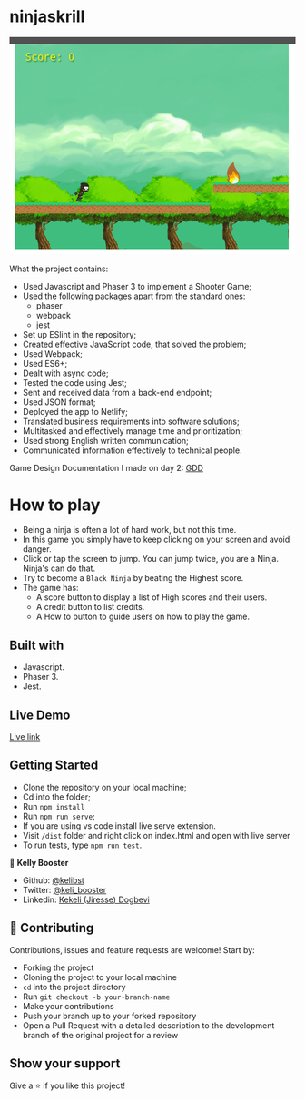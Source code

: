 

# ninjaskrill

![App Demo](src/assets/img/screenshot.gif)


What the project contains:

- Used Javascript and Phaser 3 to implement a Shooter Game;
- Used the following packages apart from the standard ones:
  - phaser
  - webpack
  - jest
- Set up ESlint in the repository;
- Created effective JavaScript code, that solved the problem;
- Used Webpack;
- Used ES6+;
- Dealt with async code;
- Tested the code using Jest;
- Sent and received data from a back-end endpoint;
- Used JSON format;
- Deployed the app to Netlify;
- Translated business requirements into software solutions;
- Multitasked and effectively manage time and prioritization;
- Used strong English written communication;
- Communicated information effectively to technical people.

Game Design Documentation I made on day 2: [GDD](src/assets/gdd.md)


# How to play

- Being a ninja is often a lot of hard work, but not this time. 
- In this game you simply have to keep clicking on your screen and avoid danger.
- Click or tap the screen to jump. You can jump twice, you are a Ninja. Ninja's can do that.
- Try to become a `Black Ninja` by beating the Highest score.
- The game has:
    - A score button to display a list of High scores and their users.
    - A credit button to list credits.
    - A How to button to guide users on how to play the game.

## Built with

- Javascript.
- Phaser 3.
- Jest.

## Live Demo

[Live link](https://raw.githack.com/kelibst/ninjaskrill/feature/dist/index.html)

## Getting Started

- Clone the repository on your local machine;
- Cd into the folder;
- Run `npm install`
- Run `npm run serve`;
- If you are using vs code install live serve extension.
- Visit `/dist` folder and right click on index.html and open with live server
- To run tests, type `npm run test`.




👤 **Kelly Booster**

- Github: [@kelibst](https://github.com/kelibst)
- Twitter: [@keli_booster](https://twitter.com/keli_booster)
- Linkedin: [Kekeli (Jiresse) Dogbevi
](https://www.linkedin.com/in/kekeli-dogbevi-jiresse/)

## 🤝 Contributing

Contributions, issues and feature requests are welcome! Start by:

- Forking the project
- Cloning the project to your local machine
- `cd` into the project directory
- Run `git checkout -b your-branch-name`
- Make your contributions
- Push your branch up to your forked repository
- Open a Pull Request with a detailed description to the development branch of the original project for a review

## Show your support

Give a ⭐️ if you like this project!
